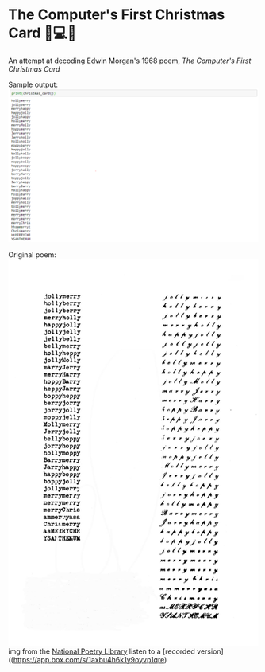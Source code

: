 # The Computer's First Christmas Card :christmas_tree::computer::christmas_tree:

An attempt at decoding Edwin Morgan's 1968 poem, *The Computer's First Christmas Card*

Sample output:
![](christmascard.PNG)

Original poem:
![](hollymerry.jpg)
img from the [National Poetry Library](https://www.nationalpoetrylibrary.org.uk/online-poetry/poems/computers-first-christmas-card)
listen to a [recorded version]((https://app.box.com/s/1axbu4h6k1y9oyvp1qre)

